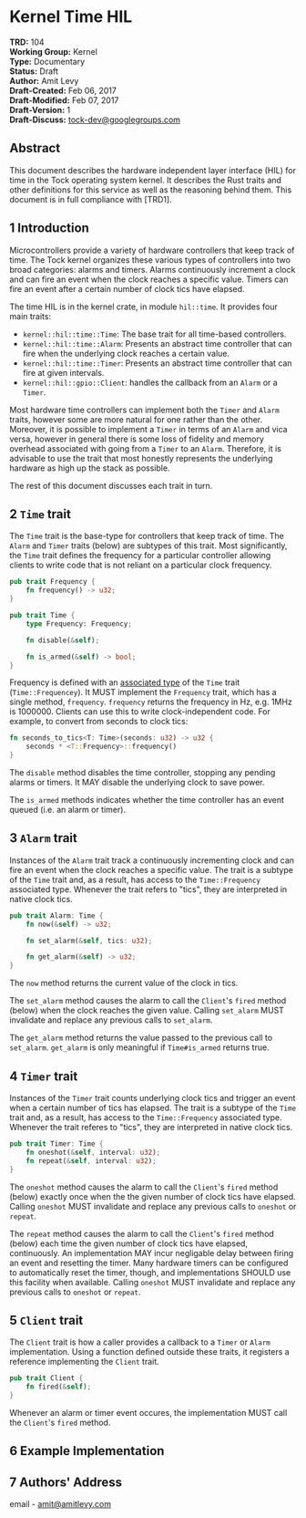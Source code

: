 Kernel Time HIL
========================================

**TRD:** 104 <br/>
**Working Group:** Kernel<br/>
**Type:** Documentary<br/>
**Status:** Draft <br/>
**Author:** Amit Levy <br/>
**Draft-Created:** Feb 06, 2017<br/>
**Draft-Modified:** Feb 07, 2017<br/>
**Draft-Version:** 1<br/>
**Draft-Discuss:** tock-dev@googlegroups.com</br>

Abstract
-------------------------------

This document describes the hardware independent layer interface (HIL) for time
in the Tock operating system kernel. It describes the Rust traits and other
definitions for this service as well as the reasoning behind them. This
document is in full compliance with [TRD1].

1 Introduction
-------------------------------

Microcontrollers provide a variety of hardware controllers that keep track of
time. The Tock kernel organizes these various types of controllers into two
broad categories: alarms and timers. Alarms continuously increment a clock and
can fire an event when the clock reaches a specific value. Timers can fire an
event after a certain number of clock tics have elapsed.

The time HIL is in the kernel crate, in module `hil::time`. It provides four
main traits:

  * `kernel::hil::time::Time`: The base trait for all time-based controllers.
  * `kernel::hil::time::Alarm`: Presents an abstract time controller that can
    fire when the underlying clock reaches a certain value.
  * `kernel::hil::time::Timer`: Presents an abstract time controller that can
    fire at given intervals.
  * `kernel::hil::gpio::Client`: handles the callback from an `Alarm` or
    a `Timer`.

Most hardware time controllers can implement both the `Timer` and `Alarm`
traits, however some are more natural for one rather than the other. Moreover,
it is possible to implement a `Timer` in terms of an `Alarm` and vica versa,
however in general there is some loss of fidelity and memory overhead
associated with going from a `Timer` to an `Alarm`. Therefore, it is advisable
to use the trait that most honestly represents the underlying hardware as high
up the stack as possible.

The rest of this document discusses each trait in turn.

2 `Time` trait
-------------------------------

The `Time` trait is the base-type for controllers that keep track of time. The
`Alarm` and `Timer` traits (below) are subtypes of this trait. Most
significantly, the `Time` trait defines the frequency for a particular
controller allowing clients to write code that is not reliant on a particular
clock frequency.

```rust
pub trait Frequency {
    fn frequency() -> u32;
}

pub trait Time {
    type Frequency: Frequency;

    fn disable(&self);

    fn is_armed(&self) -> bool;
}
```

Frequency is defined with an [associated type] of the `Time` trait
(`Time::Frequencey`). It MUST implement the `Frequency` trait, which has a
single method, `frequency`. `frequency` returns the frequency in Hz, e.g. 1MHz
is 1000000. Clients can use this to write clock-independent code. For example,
to convert from seconds to clock tics:

```rust
fn seconds_to_tics<T: Time>(seconds: u32) -> u32 {
    seconds * <T::Frequency>::frequency()
}
```

The `disable` method disables the time controller, stopping any pending alarms
or timers. It MAY disable the underlying clock to save power.

The `is_armed` methods indicates whether the time controller has an event
queued (i.e. an alarm or timer).

[associated type]: https://doc.rust-lang.org/book/associated-types.html

3 `Alarm` trait
-------------------------------

Instances of the `Alarm` trait track a continuously incrementing clock and can
fire an event when the clock reaches a specific value. The trait is a subtype
of the `Time` trait and, as a result, has access to the `Time::Frequency`
associated type. Whenever the trait refers to "tics", they are interpreted in
native clock tics.

```rust
pub trait Alarm: Time {
    fn now(&self) -> u32;

    fn set_alarm(&self, tics: u32);

    fn get_alarm(&self) -> u32;
}
```

The `now` method returns the current value of the clock in tics.

The `set_alarm` method causes the alarm to call the `Client`'s `fired` method
(below) when the clock reaches the given value. Calling `set_alarm` MUST
invalidate and replace any previous calls to `set_alarm`.

The `get_alarm` method returns the value passed to the previous call to
`set_alarm`. `get_alarm` is only meaningful if `Time#is_armed` returns true.

4 `Timer` trait
-------------------------------

Instances of the `Timer` trait counts underlying clock tics and trigger an
event when a certain number of tics has elapsed. The trait is a subtype of the
`Time` trait and, as a result, has access to the `Time::Frequency` associated
type. Whenever the trait referes to "tics", they are interpreted in native
clock tics.

```rust
pub trait Timer: Time {
    fn oneshot(&self, interval: u32);
    fn repeat(&self, interval: u32);
}
```

The `oneshot` method causes the alarm to call the `Client`'s `fired` method
(below) exactly once when the the given number of clock tics have elapsed.
Calling `oneshot` MUST invalidate and replace any previous calls to
`oneshot` or `repeat`.

The `repeat` method causes the alarm to call the `Client`'s `fired` method
(below) each time the given number of clock tics have elapsed, continuously. An
implementation MAY incur negligable delay between firing an event and resetting
the timer. Many hardware timers can be configured to automatically reset the
timer, though, and implementations SHOULD use this facility when available.
Calling `oneshot` MUST invalidate and replace any previous calls to `oneshot`
or `repeat`.

5 `Client` trait
-------------------------------

The `Client` trait is how a caller provides a callback to a `Timer` or `Alarm`
implementation. Using a function defined outside these traits, it registers a
reference implementing the `Client` trait.

```rust
pub trait Client {
    fn fired(&self);
}
```

Whenever an alarm or timer event occures, the implementation MUST call the
`Client`'s `fired` method.

6 Example Implementation
---------------------------------

7 Authors' Address
---------------------------------

email - amit@amitlevy.com

